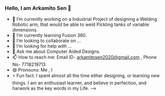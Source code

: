 ### Hello, I am Arkamito Sen  👋

- 🔭 I’m currently working on a Industrial Project of designing a Welding Robotic arm, that would be able to weld Pickling tanks of variable dimensions.
- 🌱 I’m currently learning Fusion 360.
- 👯 I’m looking to collaborate on ...
- 🤔 I’m looking for help with ...
- 💬 Ask me about Computer Aided Designs.
- 📫 How to reach me: Email ID- arkamitosen2020@gmail.com , Phone No- 7718219713
- 😄 Pronouns: Me , I
- ⚡ Fun fact: I spent almost all the time either designing, or learning new things. I am an enthusiast learner, and believe in perfection, and harwork as the key words in my Life.
-->
